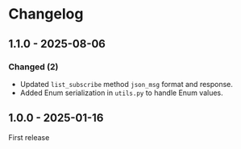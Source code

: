 # Changelog

## 1.1.0 - 2025-08-06

### Changed (2)

- Updated `list_subscribe` method `json_msg` format and response.
- Added Enum serialization in `utils.py` to handle Enum values.

## 1.0.0 - 2025-01-16

First release
